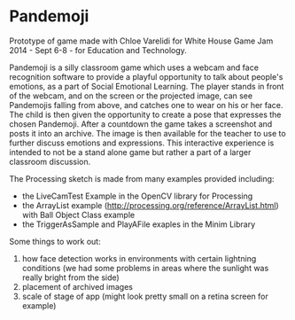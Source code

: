 Pandemoji
=========

Prototype of game made with Chloe Varelidi for White House Game Jam 2014 - Sept 6-8 - for Education and Technology. 

Pandemoji is a silly classroom game which uses a webcam and face recognition software to provide a playful opportunity to talk about people's emotions, as a part of Social Emotional Learning. The player stands in front of the webcam, and on the screen or the projected image, can see Pandemojis falling from above, and catches one to wear on his or her face. The child is then given the opportunity to create a pose that expresses the chosen Pandemoji. After a countdown the game takes a screenshot and posts it into an archive. The image is then available for the teacher to use to further discuss emotions and expressions. This interactive experience is intended to not be a stand alone game but rather a part of a larger classroom discussion. 

The Processing sketch is made from many examples provided including: 
- the LiveCamTest Example in the OpenCV library for Processing
- the ArrayList example (http://processing.org/reference/ArrayList.html) with Ball Object Class example
- the TriggerAsSample and PlayAFile exaples in the Minim Library

Some things to work out: 
1. how face detection works in environments with certain lightning conditions (we had some problems in areas where the sunlight was really bright from the side)
2. placement of archived images
3. scale of stage of app (might look pretty small on a retina screen for example)

